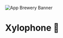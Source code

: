 ![App Brewery Banner](https://github.com/londonappbrewery/Images/blob/master/AppBreweryBanner.png)


# Xylophone 🎹
